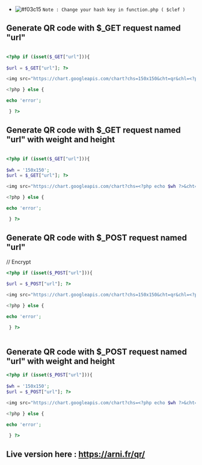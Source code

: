 - ![#f03c15](https://via.placeholder.com/15/f03c15/000000?text=+) `Note : Change your hash key in function.php ( $clef )`


## Generate QR code with $_GET request named "url"


```php

<?php if (isset($_GET["url"])){
	
$url = $_GET["url"]; ?>

<img src="https://chart.googleapis.com/chart?chs=150x150&cht=qr&chl=<?php echo $url ?>">

<?php } else { 

echo 'error';

 } ?>


```

## Generate QR code with $_GET request named "url" with weight and height

```php

<?php if (isset($_GET["url"])){
	
$wh = '150x150';
$url = $_GET["url"]; ?>

<img src="https://chart.googleapis.com/chart?chs=<?php echo $wh ?>&cht=qr&chl=<?php echo $url ?>">

<?php } else { 

echo 'error';

 } ?>
```

## Generate QR code with $_POST request named "url"

// Encrypt 

```php
<?php if (isset($_POST["url"])){
	
$url = $_POST["url"]; ?>

<img src="https://chart.googleapis.com/chart?chs=150x150&cht=qr&chl=<?php echo $url ?>">

<?php } else { 

echo 'error';

 } ?>
 
```

## Generate QR code with $_POST request named "url" with weight and height

```php
<?php if (isset($_POST["url"])){
	
$wh = '150x150';
$url = $_POST["url"]; ?>

<img src="https://chart.googleapis.com/chart?chs=<?php echo $wh ?>&cht=qr&chl=<?php echo $url ?>">

<?php } else { 

echo 'error';

 } ?>
```

## Live version here : https://arni.fr/qr/

